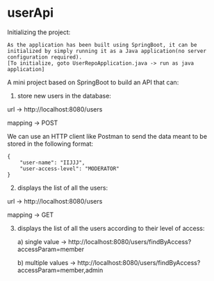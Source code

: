 # userApi

Initializing the project:

	As the application has been built using SpringBoot, it can be initialized by simply running it as a Java application(no server configuration required).
	[To initialize, goto UserRepoApplication.java -> run as java application]

A mini project based on SpringBoot to build an API that can:

1) store new users in the database:

url -> http://localhost:8080/users

mapping -> POST

We can use an HTTP client like Postman to send the data meant to be stored in the following format:

    {
        "user-name": "IIJJJ",
        "user-access-level": "MODERATOR"
    }

2) displays the list of all the users:

url -> http://localhost:8080/users

mapping -> GET

3) displays the list of all the users according to their level of access:

	a) single value -> http://localhost:8080/users/findByAccess?accessParam=member

	b) multiple values -> http://localhost:8080/users/findByAccess?accessParam=member,admin
